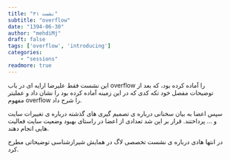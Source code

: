 ```yaml
---
title: "نشست ۳۱"
subtitle: "overflow"
date: "1394-06-30"
author: "mehdiMj"
draft: false
tags: ['overflow', 'introducing']
categories:
    - "sessions"
readmore: true
---
```

این نشست فقط علیرضا ارایه ای در باب overflow را آماده کرده بود، که بعد از توضیحات مفصل خود تکه کدی که در این زمینه آماده کرده بود را نشان داد و عملیتر مفهوم overflow را شرح داد.

سپس اعضا به بیان سخنانی درباره ی تصمیم گیری های گذشته درباره ی تغییرات سایت و … پرداختند. قرار بر این شد تعدادی از اعضا در راستای بهبود وضعیت سایت فعالیت هایی انجام دهند.

در انتها هادی درباره ی نشست تخصصی لاگ در همایش شیرازشناسی توضیحاتی مطرح کرد.

